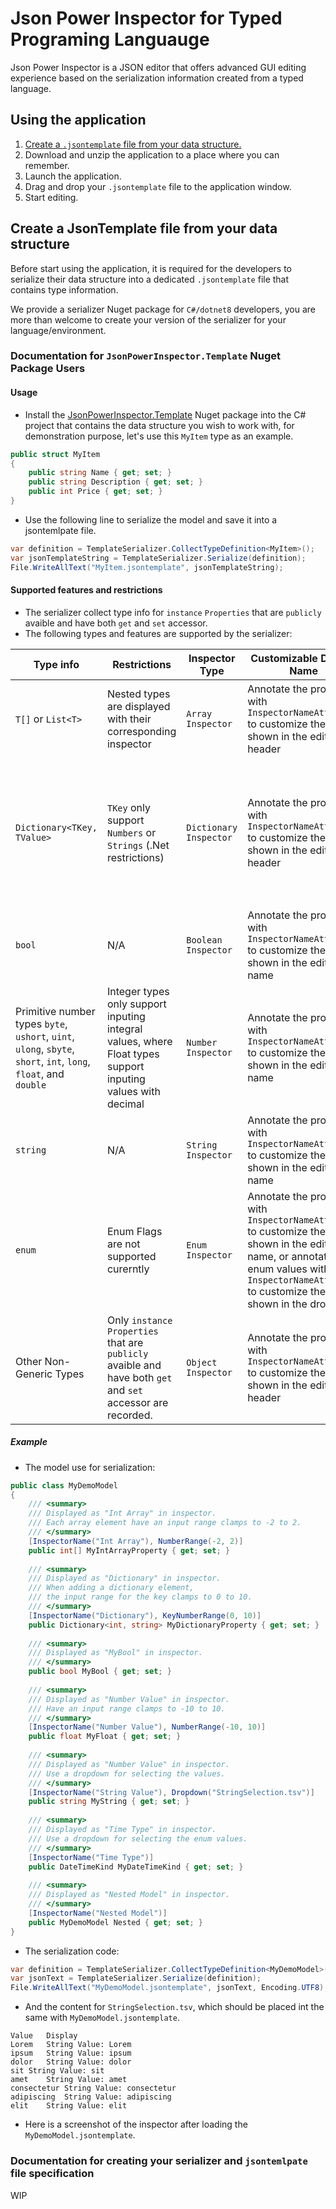 <!-- markdownlint-disable MD033 -->
<!-- markdownlint-disable MD010 -->
# Json Power Inspector for Typed Programing Languauge

Json Power Inspector is a JSON editor that offers advanced GUI editing experience based on the serialization information created from a typed language.

## Using the application

1. [Create a `.jsontemplate` file from your data structure.](#create-a-jsontemplate-file-from-your-data-structure)
2. Download and unzip the application to a place where you can remember.
3. Launch the application.
4. Drag and drop your `.jsontemplate` file to the application window.
5. Start editing.

## Create a JsonTemplate file from your data structure

Before start using the application, it is required for the developers to serialize their data structure into a dedicated `.jsontemplate` file that contains type information.

We provide a serializer Nuget package for `C#/dotnet8` developers, you are more than welcome to create your version of the serializer for your language/environment.

### Documentation for `JsonPowerInspector.Template` Nuget Package Users

#### Usage

- Install the [JsonPowerInspector.Template](https://www.nuget.org/packages/JsonPowerInspector.Template) Nuget package into the C# project that contains the data structure you wish to work with, for demonstration purpose, let's use this `MyItem` type as an example.

```csharp
public struct MyItem
{
    public string Name { get; set; }
    public string Description { get; set; }
    public int Price { get; set; }
}
```

- Use the following line to serialize the model and save it into a jsontemlpate file.

```csharp
var definition = TemplateSerializer.CollectTypeDefinition<MyItem>();
var jsonTemplateString = TemplateSerializer.Serialize(definition);
File.WriteAllText("MyItem.jsontemplate", jsonTemplateString);
```

#### Supported features and restrictions

- The serializer collect type info for `instance` `Properties` that are `publicly` avaible and have both `get` and `set` accessor.
- The following types and features are supported by the serializer:

|Type info|Restrictions|Inspector Type|Customizable Display Name|Restrict the number range|Displays a dropdown instead of value editor|
|-|-|-|-|-|-|
|`T[]` or `List<T>`|Nested types are displayed with their corresponding inspector|`Array Inspector`|Annotate the property with `InspectorNameAttribute` to customize the name shown in the editor header|Annotate the property with `NumberRangeAttribute` for the array element type, the type itself should be compatible with `NumberRange`.|Annotate the property with `DropdownAttribute` for the array element type, the type itself should be compatible with `Dropdown`|
|`Dictionary<TKey, TValue>`|`TKey` only support `Numbers` or `Strings` (.Net restrictions)|`Dictionary Inspector`|Annotate the property with `InspectorNameAttribute` to customize the name shown in the editor header|Annotate the property with `KeyNumberRangeAttribute` for `TKey`<br/> and use `ValueNumberRangeAttribute` for `TValue`, <br/>the annotated type should be a `NumberRange` compatible type.|Annotate the property with `KeyDropdownAttribute` for `TKey`<br/> and use `ValueDropdownAttribute` for `TValue`, <br/>the annotated type should be a `Dropdown` compatible type, the correcponding types gets |
|`bool`|N/A|`Boolean Inspector`|Annotate the property with `InspectorNameAttribute` to customize the name shown in the editor name|Not supported|Not supported|
|Primitive number types `byte`, `ushort`, `uint`, `ulong`, `sbyte`, `short`, `int`, `long`, `float`, and `double`|Integer types only support inputing integral values, where Float types support inputing values with decimal|`Number Inspector`|Annotate the property with `InspectorNameAttribute` to customize the name shown in the editor name|Annotate the property with `NumberRangeAttribute` to customize the value range|Use `DropdownAttribute` to customize the dropdown data source and value resolver|
|`string`|N/A|`String Inspector`|Annotate the property with `InspectorNameAttribute` to customize the name shown in the editor name|Not supported|Annotate the property with `DropdownAttribute` to customize the dropdown data source and value resolver|
|`enum`|Enum Flags are not supported curerntly|`Enum Inspector`|Annotate the property with `InspectorNameAttribute` to customize the name shown in the editor name, or annotated the enum values with `InspectorNameAttribute` to customize the names shown in the dropdown|Not supported|Not supported|
|Other Non-Generic Types|Only `instance` `Properties` that are `publicly` avaible and have both `get` and `set` accessor are recorded.|`Object Inspector`|Annotate the property with `InspectorNameAttribute` to customize the name shown in the editor header|Not Supported|Not Supported|

##### Example

- The model use for serialization:

```csharp
public class MyDemoModel
{
    /// <summary>
    /// Displayed as "Int Array" in inspector.
    /// Each array element have an input range clamps to -2 to 2.
    /// </summary>
    [InspectorName("Int Array"), NumberRange(-2, 2)] 
    public int[] MyIntArrayProperty { get; set; }
    
    /// <summary>
    /// Displayed as "Dictionary" in inspector.
    /// When adding a dictionary element,
    /// the input range for the key clamps to 0 to 10.
    /// </summary>
    [InspectorName("Dictionary"), KeyNumberRange(0, 10)] 
    public Dictionary<int, string> MyDictionaryProperty { get; set; }
    
    /// <summary>
    /// Displayed as "MyBool" in inspector.
    /// </summary>
    public bool MyBool { get; set; }
    
    /// <summary>
    /// Displayed as "Number Value" in inspector.
    /// Have an input range clamps to -10 to 10.
    /// </summary>
    [InspectorName("Number Value"), NumberRange(-10, 10)] 
    public float MyFloat { get; set; }
    
    /// <summary>
    /// Displayed as "Number Value" in inspector.
    /// Use a dropdown for selecting the values.
    /// </summary>
    [InspectorName("String Value"), Dropdown("StringSelection.tsv")] 
    public string MyString { get; set; }
    
    /// <summary>
    /// Displayed as "Time Type" in inspector.
    /// Use a dropdown for selecting the enum values.
    /// </summary>
    [InspectorName("Time Type")]
    public DateTimeKind MyDateTimeKind { get; set; }
    
    /// <summary>
    /// Displayed as "Nested Model" in inspector.
    /// </summary>
    [InspectorName("Nested Model")]
    public MyDemoModel Nested { get; set; }
}
```

- The serialization code:

```csharp
var definition = TemplateSerializer.CollectTypeDefinition<MyDemoModel>();
var jsonText = TemplateSerializer.Serialize(definition);
File.WriteAllText("MyDemoModel.jsontemplate", jsonText, Encoding.UTF8);
```

- And the content for `StringSelection.tsv`, which should be placed int the same with `MyDemoModel.jsontemplate`.

```text
Value	Display
Lorem	String Value: Lorem
ipsum	String Value: ipsum
dolor	String Value: dolor
sit	String Value: sit
amet	String Value: amet
consectetur	String Value: consectetur
adipiscing	String Value: adipiscing
elit	String Value: elit
```

- Here is a screenshot of the inspector after loading the `MyDemoModel.jsontemplate`.

### Documentation for creating your serializer and `jsontemlpate` file specification

WIP
